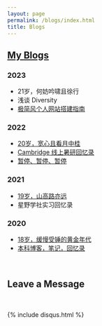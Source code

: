 ```yaml
---
layout: page
permalink: /blogs/index.html
title: Blogs
---
```


## <a href="{{ site.url }}/feed.xml">My Blogs</a>

### 2023

- 21岁，何妨吟啸且徐行<br>
- 浅谈 Diversity<br>
- [极简风个人网站搭建指南](https://caihanlin.com/blogs/web)

### 2022

- [20岁，宽心且看月中桂](https://caihanlin.com/blogs/20yrs)<br>
- [Cambridge 线上暑研回忆录](https://caihanlin.com/blogs/cambridge/)
- [暂停、暂停、暂停](https://caihanlin.com/blogs/stop/)

### 2021

- [19岁，山高路亦远](https://caihanlin.com/blogs/19yrs)<br>
- 星野学社实习回忆录

### 2020

- [18岁，缓慢受锤的黄金年代](https://caihanlin.com/blogs/18yrs)<br>
- [本科博客，笔记，回忆录](https://mieclance.club/)

<br>

## Leave a Message

<br>

{% include disqus.html %} 

<br>
